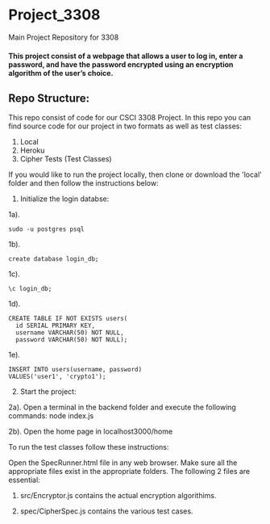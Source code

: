 # Project_3308
Main Project Repository for 3308

#### This project consist of a webpage that allows a user to log in, enter a password, and have the password encrypted using an encryption algorithm of the user’s choice. 


## Repo Structure:
This repo consist of code for our CSCI 3308 Project.  In this repo you can find source code for our project in two formats as well as test classes:
1. Local
2. Heroku
3. Cipher Tests (Test Classes)

If you would like to run the project locally, then clone or download the 'local' folder and then follow the instructions below:

1. Initialize the login databse:

1a).
```
sudo -u postgres psql
```
1b).
```
create database login_db;
```
1c).
```
\c login_db;
```
1d). 
```
CREATE TABLE IF NOT EXISTS users(
  id SERIAL PRIMARY KEY,           
  username VARCHAR(50) NOT NULL,   
  password VARCHAR(50) NOT NULL);  
```

1e).
```
INSERT INTO users(username, password)
VALUES('user1', 'crypto1'); 
```
2. Start the project:

2a). Open a terminal in the backend folder and execute the following commands:
node index.js

2b). Open the home page in localhost3000/home

To run the test classes follow these instructions:

Open the SpecRunner.html file in any web browser. Make sure all the appropriate files exist in the appropriate folders. The following 2 files are essential:

1. src/Encryptor.js contains the actual encryption algorithims.

2. spec/CipherSpec.js contains the various test cases.

